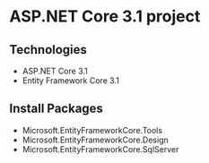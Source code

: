# ASP.NET Core 3.1 project
## Technologies 
- ASP.NET Core 3.1
- Entity Framework Core 3.1
## Install Packages
- Microsoft.EntityFrameworkCore.Tools
- Microsoft.EntityFrameworkCore.Design
- Microsoft.EntityFrameworkCore.SqlServer